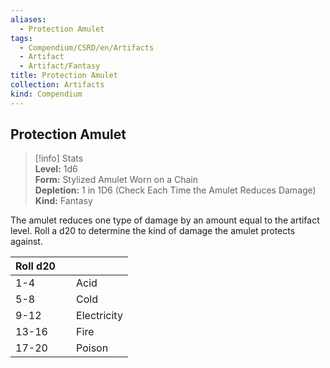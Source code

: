 ```yaml
---
aliases:
  - Protection Amulet
tags:
  - Compendium/CSRD/en/Artifacts
  - Artifact
  - Artifact/Fantasy
title: Protection Amulet
collection: Artifacts
kind: Compendium
---
```

## Protection Amulet  
>[!info] Stats  
> **Level:** 1d6  
> **Form:** Stylized Amulet Worn on a Chain  
> **Depletion:** 1 in 1D6 (Check Each Time the Amulet Reduces Damage)  
> **Kind:** Fantasy
  
The amulet reduces one type of damage by an amount equal to the artifact level. Roll a d20 to determine the kind of damage the amulet protects against.  

|  Roll d20 &nbsp; &nbsp; |   |  
| ------------- | :----------- |  
| 1-4 | Acid |  
| 5-8 | Cold |  
| 9-12 | Electricity |  
| 13-16 | Fire |  
| 17-20 | Poison |